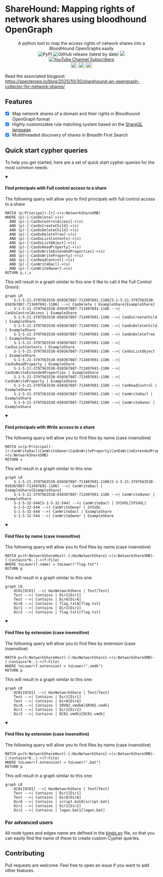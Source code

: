 # ShareHound: Mapping rights of network shares using bloodhound OpenGraph

<p align="center">
  A python tool to map the access rights of network shares into a BloodHound OpenGraphs easily
  <br>
  <img alt="PyPI" src="https://img.shields.io/pypi/v/sharehound">
  <img alt="GitHub release (latest by date)" src="https://img.shields.io/github/v/release/p0dalirius/sharehound">
  <a href="https://twitter.com/intent/follow?screen_name=podalirius_" title="Follow"><img src="https://img.shields.io/twitter/follow/podalirius_?label=Podalirius&style=social"></a>
  <a href="https://www.youtube.com/c/Podalirius_?sub_confirmation=1" title="Subscribe"><img alt="YouTube Channel Subscribers" src="https://img.shields.io/youtube/channel/subscribers/UCF_x5O7CSfr82AfNVTKOv_A?style=social"></a>
  <br>
  <img height=21px src="https://img.shields.io/badge/Get bloodhound:-191646"> <a href="https://specterops.io/bloodhound-enterprise/" title="Get BloodHound Enterprise"><img alt="Get BloodHound Enterprise" height=21px src="https://mintlify.s3.us-west-1.amazonaws.com/specterops/assets/enterprise-edition-pill-tag.svg"></a>
  <a href="https://specterops.io/bloodhound-community-edition/" title="Get BloodHound Community"><img alt="Get BloodHound Community" height=21px src="https://mintlify.s3.us-west-1.amazonaws.com/specterops/assets/community-edition-pill-tag.svg"></a>
  <br>
</p>

Read the associated blogpost: https://specterops.io/blog/2025/10/30/sharehound-an-opengraph-collector-for-network-shares/

## Features

- [x] Map network shares of a domain and their rights in Bloodhound OpenGraph format
- [x] Highly customizable rule matching system based on the [ShareQL language](https://github.com/p0dalirius/shareql)
- [x] Multithreaded discovery of shares in Breadth First Search 

## Quick start cypher queries

To help you get started, here are a set of quick start cypher queries for the most common needs:


<details open><summary><h4>Find principals with Full control access to a share</h4></summary>
The following query will allow you to find principals with full control access to a share

```cypher
MATCH (p:Principal)-[r]->(s:NetworkShareSMB)
WHERE (p)-[:CanDelete]->(s)
  AND (p)-[:CanDsControlAccess]->(s)
  AND (p)-[:CanDsCreateChild]->(s)
  AND (p)-[:CanDsDeleteChild]->(s)
  AND (p)-[:CanDsDeleteTree]->(s)
  AND (p)-[:CanDsListContents]->(s)
  AND (p)-[:CanDsListObject]->(s)
  AND (p)-[:CanDsReadProperty]->(s)
  AND (p)-[:CanDsWriteExtendedProperties]->(s)
  AND (p)-[:CanDsWriteProperty]->(s)
  AND (p)-[:CanReadControl]->(s)
  AND (p)-[:CanWriteDacl]->(s)
  AND (p)-[:CanWriteOwner]->(s)
RETURN p,r,s
```

This will result in a graph similar to this one (I like to call it the Full Control Onion):

```mermaid
graph LR
    S-1-5-21-3797563538-650367887-713497691-1106[S-1-5-21-3797563538-650367887-713497691-1106] -->| CanDelete | ExampleShare[ExampleShare]
    S-1-5-21-3797563538-650367887-713497691-1106 -->| CanDsControlAccess | ExampleShare
    S-1-5-21-3797563538-650367887-713497691-1106 -->| CanDsCreateChild | ExampleShare
    S-1-5-21-3797563538-650367887-713497691-1106 -->| CanDsDeleteChild | ExampleShare
    S-1-5-21-3797563538-650367887-713497691-1106 -->| CanDsDeleteTree | ExampleShare
    S-1-5-21-3797563538-650367887-713497691-1106 -->| CanDsListContents | ExampleShare
    S-1-5-21-3797563538-650367887-713497691-1106 -->| CanDsListObject | ExampleShare
    S-1-5-21-3797563538-650367887-713497691-1106 -->| CanDsReadProperty | ExampleShare
    S-1-5-21-3797563538-650367887-713497691-1106 -->| CanDsWriteExtendedProperties | ExampleShare
    S-1-5-21-3797563538-650367887-713497691-1106 -->| CanDsWriteProperty | ExampleShare
    S-1-5-21-3797563538-650367887-713497691-1106 -->| CanReadControl | ExampleShare
    S-1-5-21-3797563538-650367887-713497691-1106 -->| CanWriteDacl | ExampleShare
    S-1-5-21-3797563538-650367887-713497691-1106 -->| CanWriteOwner | ExampleShare
```
</details>

<details open><summary><h4>Find principals with Write access to a share</h4></summary>
The following query will allow you to find files by name (case insensitive)

```cypher
MATCH x=(p:Principal)-[r:CanWriteDacl|CanWriteOwner|CanDsWriteProperty|CanDsWriteExtendedProperties]->(s:NetworkShareSMB)
RETURN x 
```

This will result in a graph similar to this one:

```mermaid
graph LR
    S-1-5-21-3797563538-650367887-713497691-1106[S-1-5-21-3797563538-650367887-713497691-1106] -->| CanWriteDacl | ExampleShare[ExampleShare]
    S-1-5-21-3797563538-650367887-713497691-1106 -->| CanWriteOwner | ExampleShare
    S-1-5-32-544[S-1-5-32-544] -->| CanWriteDacl | SYSVOL[SYSVOL]
    S-1-5-32-544 -->| CanWriteOwner | SYSVOL
    S-1-5-32-544 -->| CanWriteDacl | ExampleShare
    S-1-5-32-544 -->| CanWriteOwner | ExampleShare
```
</details>

<details open><summary><h4>Find files by name (case insensitive)</h4></summary>
The following query will allow you to find files by name (case insensitive)

```cypher
MATCH p=(h:NetworkShareHost)-[:HasNetworkShare]->(s:NetworkShareSMB)-[:Contains*0..]->(f:File)
WHERE toLower(f.name) = toLower("flag.txt")
RETURN p
```

This will result in a graph similar to this one:

```mermaid
graph LR
    DC01[DC01] -->| HasNetworkShare | Test[Test]
    Test -->| Contains | Dir1[Dir1]
    Test -->| Contains | DirA[DirA]
    DirA -->| Contains | flag.txtA[flag.txt]
    Dir1 -->| Contains | Dir2[Dir2]
    Dir2 -->| Contains | flag.txt1[flag.txt]
```
</details>

<details open><summary><h4>Find files by extension (case insensitive)</h4></summary>
The following query will allow you to find files by extension (case insensitive)

```cypher
MATCH p=(h:NetworkShareHost)-[:HasNetworkShare]->(s:NetworkShareSMB)-[:Contains*0..]->(f:File)
WHERE toLower(f.extension) = toLower(".vmdk")
RETURN p
```

This will result in a graph similar to this one:

```mermaid
graph LR
    DC01[DC01] -->| HasNetworkShare | Test[Test]
    Test -->| Contains | Dir1[Dir1]
    Test -->| Contains | DirA[DirA]
    DirA -->| Contains | SRV02.vmdkA[SRV02.vmdk]
    Dir1 -->| Contains | Dir2[Dir2]
    Dir2 -->| Contains | DC01.vmdk1[DC01.vmdk]
```
</details>

<details open><summary><h4>Find files by extension (case insensitive)</h4></summary>
The following query will allow you to find files by name (case insensitive)

```cypher
MATCH p=(h:NetworkShareHost)-[:HasNetworkShare]->(s:NetworkShareSMB)-[:Contains*0..]->(f:File)
WHERE toLower(f.extension) = toLower(".bat")
RETURN p
```

This will result in a graph similar to this one:

```mermaid
graph LR
    DC01[DC01] -->| HasNetworkShare | Test[Test]
    Test -->| Contains | Dir1[Dir1]
    Test -->| Contains | DirA[DirA]
    DirA -->| Contains | script.batA[script.bat]
    Dir1 -->| Contains | Dir2[Dir2]
    Dir2 -->| Contains | logon.bat1[logon.bat]
```
</details>


### For advanced users

All node types and edges name are defined in the [kinds.py](./sharehound/kinds.py) file, so that you can easily find the name of these to create custom Cypher queries.

## Contributing

Pull requests are welcome. Feel free to open an issue if you want to add other features.
